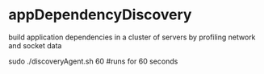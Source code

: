 # appDependencyDiscovery
build application dependencies in a cluster of servers by profiling network and socket data

sudo ./discoveryAgent.sh 60 #runs for 60 seconds
